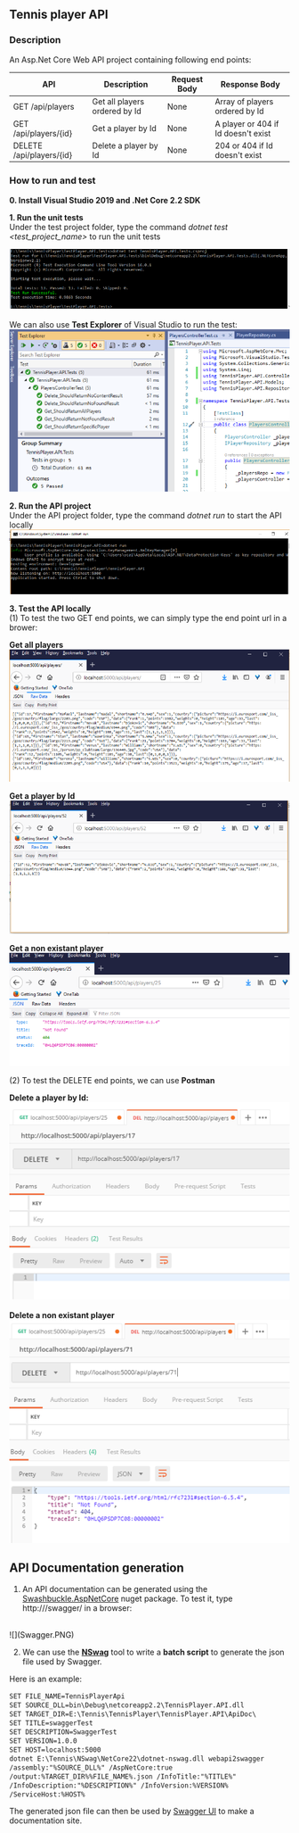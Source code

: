  ## Tennis player API

### Description
An Asp.Net Core Web API project containing following end points:

API| Description|Request Body|Response Body
----------------------------| -----|------|-------|
GET /api/players|Get all players ordered by Id|None|Array of players ordered by Id
GET /api/players/{id}|Get a player by Id|None|A player or 404 if Id doesn't exist |
DELETE /api/players/{id}|Delete a player by Id|None|204 or 404 if Id doesn't exist |

### How to run and test
**0. Install Visual Studio 2019 and .Net Core 2.2 SDK**

**1. Run the unit tests** </br>
Under the test project folder, type the command *dotnet test <test_project_name>* to run the unit tests

![](UnitTest1.PNG)
</br></br>
We can also use **Test Explorer** of Visual Studio to run the test: 
</br>
![](UnitTest2.PNG)

**2. Run the API project**</br>
Under the API project folder, type the command *dotnet run* to start the API locally
![Run APi](StartApi.PNG)

**3. Test the API locally**</br>
(1) To test the two GET end points, we can simply type the end point url in a brower:

**Get all players**</br>
![](get.PNG)

**Get a player by Id**</br>
![](get2.PNG)

**Get a non existant player**</br>
![](get1.PNG)

(2) To test the DELETE end points, we can use **Postman**

**Delete a player by Id:**</br>
![](delete.PNG)
</br></br>
**Delete a non existant player**</br>
![](delete1.PNG)

 ## API Documentation generation
1. An API documentation can be generated using the [Swashbuckle.AspNetCore](https://www.nuget.org/packages/Swashbuckle.AspNetCore.Swagger/) nuget package. To test it, type http://<hosturi>/swagger/ in a browser:
</br>
![](Swagger.PNG)

</br>

2. We can use the **[NSwag](https://github.com/RicoSuter/NSwag)** tool to write a **batch script** to generate the json file used by Swagger.

Here is an example:
 ```
SET FILE_NAME=TennisPlayerApi
SET SOURCE_DLL=bin\Debug\netcoreapp2.2\TennisPlayer.API.dll
SET TARGET_DIR=E:\Tennis\TennisPlayer\TennisPlayer.API\ApiDoc\
SET TITLE=swaggerTest
SET DESCRIPTION=SwaggerTest
SET VERSION=1.0.0
SET HOST=localhost:5000
dotnet E:\Tennis\NSwag\NetCore22\dotnet-nswag.dll webapi2swagger /assembly:"%SOURCE_DLL%" /AspNetCore:true /output:%TARGET_DIR%%FILE_NAME%.json /InfoTitle:"%TITLE%" /InfoDescription:"%DESCRIPTION%" /InfoVersion:%VERSION% /ServiceHost:%HOST%

 ```
The generated json file can then be used by [Swagger UI](https://github.com/swagger-api/swagger-ui) to make a documentation site.